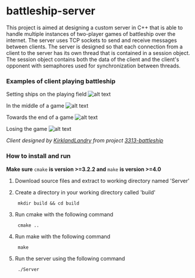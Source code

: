 # battleship-server
This project is aimed at designing a custom server in C++ that is able to handle multiple instances of two-player games of battleship over the internet. The server uses TCP sockets to send and receive messages between clients. The server is designed so that each connection from a client to the server has its own thread that is contained in a session object. The session object contains both the data of the client and the client's opponent with semaphores used for synchronization between threads.

### Examples of client playing battleship
Setting ships on the playing field
![alt text](https://github.com/stefankram/battleship-server/blob/master/images/img1.png "Setting ships on the playing field")

In the middle of a game
![alt text](https://github.com/stefankram/battleship-server/blob/master/images/img2.png "In the middle of a game")

Towards the end of a game
![alt text](https://github.com/stefankram/battleship-server/blob/master/images/img3.png "Towards the end of a game")

Losing the game
![alt text](https://github.com/stefankram/battleship-server/blob/master/images/img4.png "Losing the game")

*Client designed by [KirklandLandry](https://github.com/KirklandLandry) from project [3313-battleship](https://github.com/KirklandLandry/3313-battleship)*

### How to install and run

**Make sure** `cmake` **is version >=3.2.2 and** `make` **is version >=4.0**

1. Download source files and extract to working directory named 'Server'
2. Create a directory in your working directory called 'build'

		mkdir build && cd build

3. Run cmake with the following command

		cmake ..

4. Run make with the following command

		make

5. Run the server using the following command

		./Server
